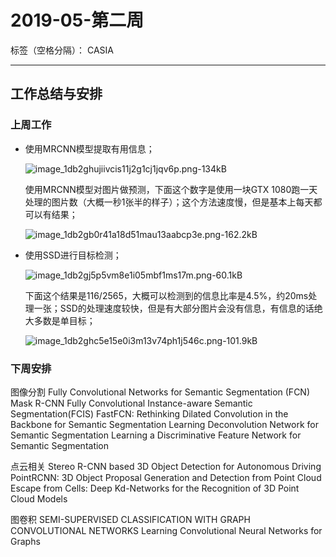 ﻿# 2019-05-第二周

标签（空格分隔）： CASIA

---

## 工作总结与安排

### 上周工作

- 使用MRCNN模型提取有用信息；

    ![image_1db2ghujiivcis11j2g1cj1jqv6p.png-134kB][1]

    使用MRCNN模型对图片做预测，下面这个数字是使用一块GTX 1080跑一天处理的图片数（大概一秒1张半的样子）；这个方法速度慢，但是基本上每天都可以有结果；

    ![image_1db2gb0r41a18d51mau13aabcp3e.png-162.2kB][2]

- 使用SSD进行目标检测；

    ![image_1db2gj5p5vm8e1i05mbf1ms17m.png-60.1kB][3]
    
    下面这个结果是116/2565，大概可以检测到的信息比率是4.5%，约20ms处理一张；SSD的处理速度较快，但是有大部分图片会没有信息，有信息的话绝大多数是单目标；
    
    ![image_1db2ghc5e15e0i3m13v74ph1j546c.png-101.9kB][5]

### 下周安排

图像分割
Fully Convolutional Networks for Semantic Segmentation (FCN)
Mask R-CNN
Fully Convolutional Instance-aware Semantic Segmentation(FCIS)
FastFCN: Rethinking Dilated Convolution in the Backbone for Semantic Segmentation
Learning Deconvolution Network for Semantic Segmentation
Learning a Discriminative Feature Network for Semantic Segmentation

点云相关
Stereo R-CNN based 3D Object Detection for Autonomous Driving
PointRCNN: 3D Object Proposal Generation and Detection from Point Cloud
Escape from Cells: Deep Kd-Networks for the Recognition of 3D Point Cloud Models

图卷积
SEMI-SUPERVISED CLASSIFICATION WITH GRAPH CONVOLUTIONAL NETWORKS
Learning Convolutional Neural Networks for Graphs


  [1]: http://static.zybuluo.com/usiege/6fpk2iyf8zabjm08rhqjb3vd/image_1db2ghujiivcis11j2g1cj1jqv6p.png
  [2]: http://static.zybuluo.com/usiege/18w4iv6poxq2jdj6qtgnhtll/image_1db2gb0r41a18d51mau13aabcp3e.png
  [3]: http://static.zybuluo.com/usiege/89lnkl91lkst4736zcxq3nms/image_1db2gj5p5vm8e1i05mbf1ms17m.png
  [4]: http://static.zybuluo.com/usiege/g74mtyyygccjy24gbbbpv7md/image_1db2gjr6uk35ntceg61b75fma83.png
  [5]: http://static.zybuluo.com/usiege/gujwayk42a3bhdunxe93z1jy/image_1db2ghc5e15e0i3m13v74ph1j546c.png